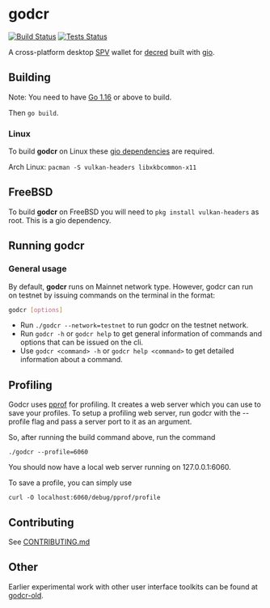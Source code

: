 # godcr

[![Build Status](https://gitlab.com/raedah/cryptopower/workflows/Build/badge.svg)](https://gitlab.com/raedah/cryptopower/actions)
[![Tests Status](https://gitlab.com/raedah/cryptopower/workflows/Tests/badge.svg)](https://gitlab.com/raedah/cryptopower/actions)

A cross-platform desktop [SPV](https://docs.decred.org/wallets/spv/) wallet for [decred](https://decred.org/) built with [gio](https://gioui.org/).

## Building

Note: You need to have [Go 1.16](https://golang.org/dl/) or above to build.

Then `go build`.

### Linux
To build **godcr** on Linux these [gio dependencies](https://gioui.org/doc/install/linux) are required.

Arch Linux:
`pacman -S vulkan-headers libxkbcommon-x11`

## FreeBSD
To build **godcr** on FreeBSD you will need to `pkg install vulkan-headers` as root. This is a gio dependency.

## Running godcr
### General usage
By default, **godcr** runs on Mainnet network type. However, godcr can run on testnet by issuing commands on the terminal in the format:
```bash
godcr [options]
```
- Run `./godcr --network=testnet` to run godcr on the testnet network.
- Run `godcr -h` or `godcr help` to get general information of commands and options that can be issued on the cli.
- Use `godcr <command> -h` or   `godcr help <command>` to get detailed information about a command.

## Profiling 
Godcr uses [pprof](https://github.com/google/pprof) for profiling. It creates a web server which you can use to save your profiles. To setup a profiling web server, run godcr with the --profile flag and pass a server port to it as an argument.

So, after running the build command above, run the command

`./godcr --profile=6060`

You should now have a local web server running on 127.0.0.1:6060.

To save a profile, you can simply use

`curl -O localhost:6060/debug/pprof/profile`


## Contributing

See [CONTRIBUTING.md](https://gitlab.com/raedah/cryptopower/blob/master/.github/CONTRIBUTING.md)

## Other

Earlier experimental work with other user interface toolkits can be found at [godcr-old](https://github.com/raedahgroup/godcr-old).
